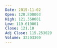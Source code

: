 ```yaml
---
Date: 2015-11-02
Open: 120.800003
High: 121.360001
Low: 119.610001
Close: 121.18
Adj Close: 115.253029
Volume: 32203300
---
```

